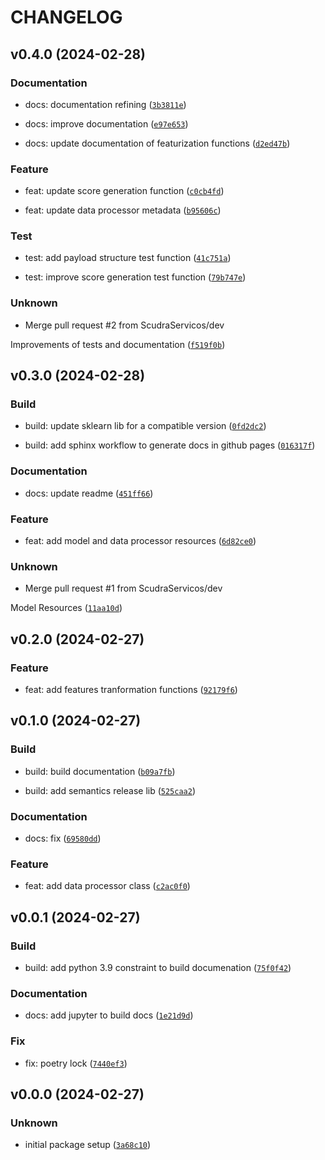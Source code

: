 # CHANGELOG



## v0.4.0 (2024-02-28)

### Documentation

* docs: documentation refining ([`3b3811e`](https://github.com/ScudraServicos/application_model/commit/3b3811e4113abfdcdf2778bbf0439807b671b827))

* docs: improve documentation ([`e97e653`](https://github.com/ScudraServicos/application_model/commit/e97e653b734f9b3c0409122d0f7cc80314d54878))

* docs: update documentation of featurization functions ([`d2ed47b`](https://github.com/ScudraServicos/application_model/commit/d2ed47b51fc10911a75f0791a44f067107141bba))

### Feature

* feat: update score generation function ([`c0cb4fd`](https://github.com/ScudraServicos/application_model/commit/c0cb4fde6ac980d5aa350e3cd5ef8e092e9978f1))

* feat: update data processor metadata ([`b95606c`](https://github.com/ScudraServicos/application_model/commit/b95606ce073d6505a5df242e2c3d6416e632a885))

### Test

* test: add payload structure test function ([`41c751a`](https://github.com/ScudraServicos/application_model/commit/41c751aab3e680150487cc418634b56fc206e99b))

* test: improve score generation test function ([`79b747e`](https://github.com/ScudraServicos/application_model/commit/79b747e265d3fa7e0d09fe9d7a9e34fc705c3ec7))

### Unknown

* Merge pull request #2 from ScudraServicos/dev

Improvements of tests and documentation ([`f519f0b`](https://github.com/ScudraServicos/application_model/commit/f519f0b7ff64cc66af23a67be5cabd970940ea9c))


## v0.3.0 (2024-02-28)

### Build

* build: update sklearn lib for a compatible version ([`0fd2dc2`](https://github.com/ScudraServicos/application_model/commit/0fd2dc205224810a3fe0903b83f586bb3925c20a))

* build: add sphinx workflow to generate docs in github pages ([`016317f`](https://github.com/ScudraServicos/application_model/commit/016317fc9f5b8939ea45a36456e4df8d44136661))

### Documentation

* docs: update readme ([`451ff66`](https://github.com/ScudraServicos/application_model/commit/451ff6662e18943a4d670553782a219909a394e7))

### Feature

* feat: add model and data processor resources ([`6d82ce0`](https://github.com/ScudraServicos/application_model/commit/6d82ce0eacc0b79117da0fa8ec13bf3df7909bf0))

### Unknown

* Merge pull request #1 from ScudraServicos/dev

Model Resources ([`11aa10d`](https://github.com/ScudraServicos/application_model/commit/11aa10d2860e7faa3232ed2d28cfb20390676f42))


## v0.2.0 (2024-02-27)

### Feature

* feat: add features tranformation functions ([`92179f6`](https://github.com/ScudraServicos/application_model/commit/92179f6399b4f72c53bf5e125c281a49601bb13f))


## v0.1.0 (2024-02-27)

### Build

* build: build documentation ([`b09a7fb`](https://github.com/ScudraServicos/application_model/commit/b09a7fbc5859ca1844acbebb78830553266bff09))

* build: add semantics release lib ([`525caa2`](https://github.com/ScudraServicos/application_model/commit/525caa2809899b47faef0e09879a4eeacaa6bde9))

### Documentation

* docs: fix ([`69580dd`](https://github.com/ScudraServicos/application_model/commit/69580dd00853e161acc684ffdb326b66e69ef018))

### Feature

* feat: add data processor class ([`c2ac0f0`](https://github.com/ScudraServicos/application_model/commit/c2ac0f0f480e1396b4077f5a83c9d806bd82fb28))


## v0.0.1 (2024-02-27)

### Build

* build: add python 3.9 constraint to build documenation ([`75f0f42`](https://github.com/ScudraServicos/application_model/commit/75f0f42c801d04be512012cff6bc00a7b4a5e7ca))

### Documentation

* docs: add jupyter to build docs ([`1e21d9d`](https://github.com/ScudraServicos/application_model/commit/1e21d9d289b80fbd888ba89b231cee4709f19c8e))

### Fix

* fix: poetry lock ([`7440ef3`](https://github.com/ScudraServicos/application_model/commit/7440ef3932ec64ae28a5a9a84cf2d90c25b03b57))


## v0.0.0 (2024-02-27)

### Unknown

* initial package setup ([`3a68c10`](https://github.com/ScudraServicos/application_model/commit/3a68c10da9e4b1e1ba6a136f23079354e57804db))
